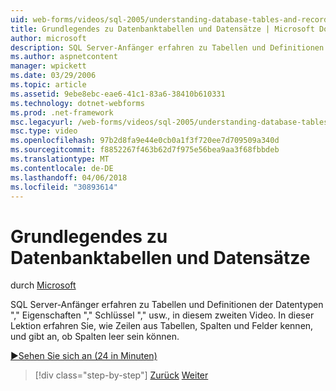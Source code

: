 ```yaml
---
uid: web-forms/videos/sql-2005/understanding-database-tables-and-records
title: Grundlegendes zu Datenbanktabellen und Datensätze | Microsoft Docs
author: microsoft
description: SQL Server-Anfänger erfahren zu Tabellen und Definitionen der Datentypen "," Eigenschaften "," Schlüssel "," usw., in diesem zweiten Video. Erfahren Sie, wie Zeilen aus Tabellen, Spalten, eine...
ms.author: aspnetcontent
manager: wpickett
ms.date: 03/29/2006
ms.topic: article
ms.assetid: 9ebe8ebc-eae6-41c1-83a6-38410b610331
ms.technology: dotnet-webforms
ms.prod: .net-framework
msc.legacyurl: /web-forms/videos/sql-2005/understanding-database-tables-and-records
msc.type: video
ms.openlocfilehash: 97b2d8fa9e44e0cb0a1f3f720ee7d709509a340d
ms.sourcegitcommit: f8852267f463b62d7f975e56bea9aa3f68fbbdeb
ms.translationtype: MT
ms.contentlocale: de-DE
ms.lasthandoff: 04/06/2018
ms.locfileid: "30893614"
---
```

<a name="understanding-database-tables-and-records"></a>Grundlegendes zu Datenbanktabellen und Datensätze
====================
durch [Microsoft](https://github.com/microsoft)

SQL Server-Anfänger erfahren zu Tabellen und Definitionen der Datentypen "," Eigenschaften "," Schlüssel "," usw., in diesem zweiten Video. In dieser Lektion erfahren Sie, wie Zeilen aus Tabellen, Spalten und Felder kennen, und gibt an, ob Spalten leer sein können.

[&#9654;Sehen Sie sich an (24 in Minuten)](https://channel9.msdn.com/Blogs/ASP-NET-Site-Videos/understanding-database-tables-and-records)

> [!div class="step-by-step"]
> [Zurück](what-is-a-database.md)
> [Weiter](more-about-column-data-types-and-other-properties.md)

